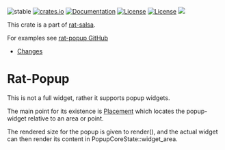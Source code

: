 ![stable](https://img.shields.io/badge/stability-β--3-850101)
[![crates.io](https://img.shields.io/crates/v/rat-popup.svg)](https://crates.io/crates/rat-popup)
[![Documentation](https://docs.rs/rat-popup/badge.svg)](https://docs.rs/rat-popup)
[![License](https://img.shields.io/badge/license-MIT-blue.svg)](https://opensource.org/licenses/MIT)
[![License](https://img.shields.io/badge/license-APACHE-blue.svg)](https://www.apache.org/licenses/LICENSE-2.0)
![](https://tokei.rs/b1/github/thscharler/rat-popup)

This crate is a part of [rat-salsa][refRatSalsa].

For examples see [rat-popup GitHub][refGitHubPopup]

* [Changes](https://github.com/thscharler/rat-salsa/blob/master/rat-popup/changes.md)

# Rat-Popup

This is not a full widget, rather it supports popup widgets.

The main point for its existence is [Placement](crate::Placement)
which locates the popup-widget relative to an area or point.

The rendered size for the popup is given to render(), and the
actual widget can then render its content in PopupCoreState::widget_area.

[refRatSalsa]: https://docs.rs/rat-salsa/latest/rat_salsa/

[refGitHubPopup]: https://github.com/thscharler/rat-popup/tree/master/examples